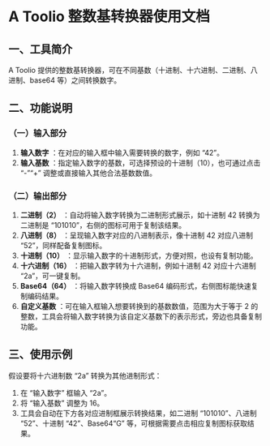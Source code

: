 # A Toolio 整数基转换器使用文档

## 一、工具简介
A Toolio 提供的整数基转换器，可在不同基数（十进制、十六进制、二进制、八进制、base64 等）之间转换数字。

## 二、功能说明

### （一）输入部分

  1. **输入数字** ：在对应的输入框中输入需要转换的数字，例如 “42”。
  2. **输入基数** ：指定输入数字的基数，可选择预设的十进制（10），也可通过点击 “-”“+” 调整或直接输入其他合法基数数值。

### （二）输出部分

  1. **二进制（2）** ：自动将输入数字转换为二进制形式展示，如十进制 42 转换为二进制是 “101010”，右侧的图标可用于复制该结果。
  2. **八进制（8）** ：呈现输入数字对应的八进制表示，像十进制 42 对应八进制 “52”，同样配备复制图标。
  3. **十进制（10）** ：显示输入数字的十进制形式，方便对照，也设有复制功能。
  4. **十六进制（16）** ：把输入数字转为十六进制，例如十进制 42 对应十六进制 “2a”，可一键复制。
  5. **Base64（64）** ：将输入数字转换成 Base64 编码形式，右侧图标能快速复制编码结果。
  6. **自定义基数** ：可在输入框输入想要转换到的基数数值，范围为大于等于 2 的整数，工具会将输入数字转换为该自定义基数下的表示形式，旁边也具备复制功能。

## 三、使用示例

假设要将十六进制数 “2a” 转换为其他进制形式：

  1. 在 “输入数字” 框输入 “2a”。
  2. 将 “输入基数” 调整为 16。
  3. 工具会自动在下方各对应进制框展示转换结果，如二进制 “101010”、八进制 “52”、十进制 “42”、Base64“G” 等，可根据需要点击相应复制图标获取结果。